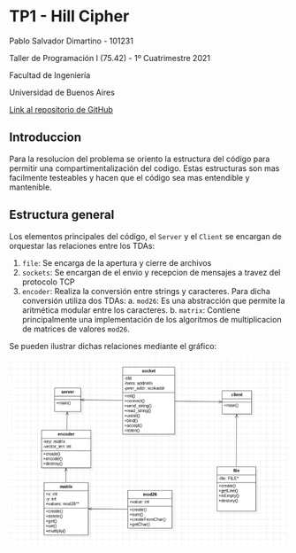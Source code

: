 # TP1 - Hill Cipher

Pablo Salvador Dimartino - 101231

Taller de Programación I (75.42) - 1º Cuatrimestre 2021

Facultad de Ingeniería

Universidad de Buenos Aires

[Link al repositorio de GitHub](https://github.com/psdimartino/TallerDeProgramacion_TP1)

## Introduccion

Para la resolucion del problema se oriento la estructura del código para permitir una compartimentalización del codigo. Estas estructuras son mas facilmente testeables y hacen que el código sea mas entendible y mantenible.

## Estructura general

Los elementos principales del código, el `Server` y el `Client` se encargan de orquestar las relaciones entre los TDAs:

1. `file`: Se encarga de la apertura y cierre de archivos
2. `sockets`: Se encargan de el envio y recepcion de mensajes a travez del protocolo TCP
3. `encoder`: Realiza la conversión entre strings y caracteres. Para dicha conversión utiliza dos TDAs:
    a. `mod26`: Es una abstracción que permite la aritmética modular entre los caracteres.
    b. `matrix`: Contiene principalmente una implementación de los algoritmos de multiplicacion de matrices de valores `mod26`.

Se pueden ilustrar dichas relaciones mediante el gráfico:

![Estructura principal del código](diagram.png)